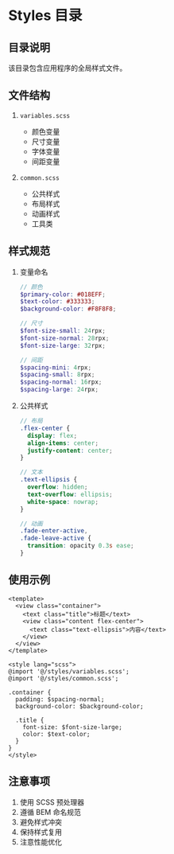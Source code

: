 # Styles 目录

## 目录说明
该目录包含应用程序的全局样式文件。

## 文件结构
1. `variables.scss`
   - 颜色变量
   - 尺寸变量
   - 字体变量
   - 间距变量

2. `common.scss`
   - 公共样式
   - 布局样式
   - 动画样式
   - 工具类

## 样式规范
1. 变量命名
   ```scss
   // 颜色
   $primary-color: #018EFF;
   $text-color: #333333;
   $background-color: #F8F8F8;
   
   // 尺寸
   $font-size-small: 24rpx;
   $font-size-normal: 28rpx;
   $font-size-large: 32rpx;
   
   // 间距
   $spacing-mini: 4rpx;
   $spacing-small: 8rpx;
   $spacing-normal: 16rpx;
   $spacing-large: 24rpx;
   ```

2. 公共样式
   ```scss
   // 布局
   .flex-center {
     display: flex;
     align-items: center;
     justify-content: center;
   }
   
   // 文本
   .text-ellipsis {
     overflow: hidden;
     text-overflow: ellipsis;
     white-space: nowrap;
   }
   
   // 动画
   .fade-enter-active,
   .fade-leave-active {
     transition: opacity 0.3s ease;
   }
   ```

## 使用示例
```vue
<template>
  <view class="container">
    <text class="title">标题</text>
    <view class="content flex-center">
      <text class="text-ellipsis">内容</text>
    </view>
  </view>
</template>

<style lang="scss">
@import '@/styles/variables.scss';
@import '@/styles/common.scss';

.container {
  padding: $spacing-normal;
  background-color: $background-color;
  
  .title {
    font-size: $font-size-large;
    color: $text-color;
  }
}
</style>
```

## 注意事项
1. 使用 SCSS 预处理器
2. 遵循 BEM 命名规范
3. 避免样式冲突
4. 保持样式复用
5. 注意性能优化 